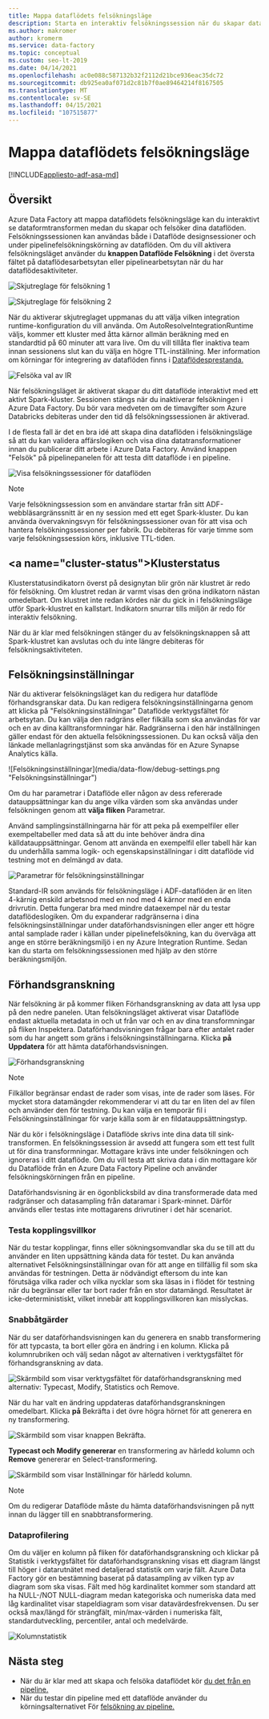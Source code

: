 ```yaml
---
title: Mappa dataflödets felsökningsläge
description: Starta en interaktiv felsökningssession när du skapar dataflöden
ms.author: makromer
author: kromerm
ms.service: data-factory
ms.topic: conceptual
ms.custom: seo-lt-2019
ms.date: 04/14/2021
ms.openlocfilehash: ac0e088c587132b32f2112d21bce936eac35dc72
ms.sourcegitcommit: db925ea0af071d2c81b7f0ae89464214f8167505
ms.translationtype: MT
ms.contentlocale: sv-SE
ms.lasthandoff: 04/15/2021
ms.locfileid: "107515877"
---
```

# <a name="mapping-data-flow-debug-mode"></a>Mappa dataflödets felsökningsläge

[!INCLUDE[appliesto-adf-asa-md](includes/appliesto-adf-asa-md.md)]

## <a name="overview"></a>Översikt

Azure Data Factory att mappa dataflödets felsökningsläge kan du interaktivt se dataformtransformen medan du skapar och felsöker dina dataflöden. Felsökningssessionen kan användas både i Dataflöde designsessioner och under pipelinefelsökningskörning av dataflöden. Om du vill aktivera felsökningsläget använder du **knappen Dataflöde Felsökning** i det översta fältet på dataflödesarbetsytan eller pipelinearbetsytan när du har dataflödesaktiviteter.

![Skjutreglage för felsökning 1](media/data-flow/debugbutton.png "Skjutreglage för felsökning")

![Skjutreglage för felsökning 2](media/data-flow/debug-button-4.png "Skjutreglage för felsökning")

När du aktiverar skjutreglaget uppmanas du att välja vilken integration runtime-konfiguration du vill använda. Om AutoResolveIntegrationRuntime väljs, kommer ett kluster med åtta kärnor allmän beräkning med en standardtid på 60 minuter att vara live. Om du vill tillåta fler inaktiva team innan sessionens slut kan du välja en högre TTL-inställning. Mer information om körningar för integrering av dataflöden finns i [Dataflödesprestanda.](concepts-data-flow-performance.md#ir)

![Felsöka val av IR](media/data-flow/debug-new-1.png "Felsöka val av IR")

När felsökningsläget är aktiverat skapar du ditt dataflöde interaktivt med ett aktivt Spark-kluster. Sessionen stängs när du inaktiverar felsökningen i Azure Data Factory. Du bör vara medveten om de timavgifter som Azure Databricks debiteras under den tid då felsökningssessionen är aktiverad.

I de flesta fall är det en bra idé att skapa dina dataflöden i felsökningsläge så att du kan validera affärslogiken och visa dina datatransformationer innan du publicerar ditt arbete i Azure Data Factory. Använd knappen "Felsök" på pipelinepanelen för att testa ditt dataflöde i en pipeline.

![Visa felsökningssessioner för dataflöden](media/iterative-development-debugging/view-dataflow-debug-sessions.png)

> [!NOTE]
> Varje felsökningssession som en användare startar från sitt ADF-webbläsargränssnitt är en ny session med ett eget Spark-kluster. Du kan använda övervakningsvyn för felsökningssessioner ovan för att visa och hantera felsökningssessioner per fabrik. Du debiteras för varje timme som varje felsökningssession körs, inklusive TTL-tiden.

## <a name="cluster-status&quot;></a>Klusterstatus

Klusterstatusindikatorn överst på designytan blir grön när klustret är redo för felsökning. Om klustret redan är varmt visas den gröna indikatorn nästan omedelbart. Om klustret inte redan kördes när du gick in i felsökningsläge utför Spark-klustret en kallstart. Indikatorn snurrar tills miljön är redo för interaktiv felsökning.

När du är klar med felsökningen stänger du av felsökningsknappen så att Spark-klustret kan avslutas och du inte längre debiteras för felsökningsaktiviteten.

## <a name=&quot;debug-settings&quot;></a>Felsökningsinställningar

När du aktiverar felsökningsläget kan du redigera hur dataflöde förhandsgranskar data. Du kan redigera felsökningsinställningarna genom att klicka på &quot;Felsökningsinställningar&quot; Dataflöde verktygsfältet för arbetsytan. Du kan välja den radgräns eller filkälla som ska användas för var och en av dina källtransformningar här. Radgränserna i den här inställningen gäller endast för den aktuella felsökningssessionen. Du kan också välja den länkade mellanlagringstjänst som ska användas för en Azure Synapse Analytics källa. 

![Felsökningsinställningar](media/data-flow/debug-settings.png &quot;Felsökningsinställningar")

Om du har parametrar i Dataflöde eller någon av dess refererade datauppsättningar kan du ange vilka värden som ska användas under felsökningen genom att **välja fliken** Parametrar.

Använd samplingsinställningarna här för att peka på exempelfiler eller exempeltabeller med data så att du inte behöver ändra dina källdatauppsättningar. Genom att använda en exempelfil eller tabell här kan du underhålla samma logik- och egenskapsinställningar i ditt dataflöde vid testning mot en delmängd av data.

![Parametrar för felsökningsinställningar](media/data-flow/debug-settings2.png "Parametrar för felsökningsinställningar")

Standard-IR som används för felsökningsläge i ADF-dataflöden är en liten 4-kärnig enskild arbetsnod med en nod med 4 kärnor med en enda drivrutin. Detta fungerar bra med mindre dataexempel när du testar dataflödeslogiken. Om du expanderar radgränserna i dina felsökningsinställningar under dataförhandsvisningen eller anger ett högre antal samplade rader i källan under pipelinefelsökning, kan du överväga att ange en större beräkningsmiljö i en ny Azure Integration Runtime. Sedan kan du starta om felsökningssessionen med hjälp av den större beräkningsmiljön.

## <a name="data-preview"></a>Förhandsgranskning

När felsökning är på kommer fliken Förhandsgranskning av data att lysa upp på den nedre panelen. Utan felsökningsläget aktiverat visar Dataflöde endast aktuella metadata in och ut från var och en av dina transformningar på fliken Inspektera. Dataförhandsvisningen frågar bara efter antalet rader som du har angett som gräns i felsökningsinställningarna. Klicka **på Uppdatera** för att hämta dataförhandsvisningen.

![Förhandsgranskning](media/data-flow/datapreview.png "Förhandsgranskning")

> [!NOTE]
> Filkällor begränsar endast de rader som visas, inte de rader som läses. För mycket stora datamängder rekommenderar vi att du tar en liten del av filen och använder den för testning. Du kan välja en temporär fil i Felsökningsinställningar för varje källa som är en fildatauppsättningstyp.

När du kör i felsökningsläge i Dataflöde skrivs inte dina data till sink-transformen. En felsökningssession är avsedd att fungera som ett test fullt ut för dina transformningar. Mottagare krävs inte under felsökningen och ignoreras i ditt dataflöde. Om du vill testa att skriva data i din mottagare kör du Dataflöde från en Azure Data Factory Pipeline och använder felsökningskörningen från en pipeline.

Dataförhandsvisning är en ögonblicksbild av dina transformerade data med radgränser och datasampling från dataramar i Spark-minnet. Därför används eller testas inte mottagarens drivrutiner i det här scenariot.

### <a name="testing-join-conditions"></a>Testa kopplingsvillkor

När du testar kopplingar, finns eller sökningsomvandlar ska du se till att du använder en liten uppsättning kända data för testet. Du kan använda alternativet Felsökningsinställningar ovan för att ange en tillfällig fil som ska användas för testningen. Detta är nödvändigt eftersom du inte kan förutsäga vilka rader och vilka nycklar som ska läsas in i flödet för testning när du begränsar eller tar bort rader från en stor datamängd. Resultatet är icke-deterministiskt, vilket innebär att kopplingsvillkoren kan misslyckas.

### <a name="quick-actions"></a>Snabbåtgärder

När du ser dataförhandsvisningen kan du generera en snabb transformering för att typcasta, ta bort eller göra en ändring i en kolumn. Klicka på kolumnrubriken och välj sedan något av alternativen i verktygsfältet för förhandsgranskning av data.

![Skärmbild som visar verktygsfältet för dataförhandsgranskning med alternativ: Typecast, Modify, Statistics och Remove.](media/data-flow/quick-actions1.png "Snabbåtgärder")

När du har valt en ändring uppdateras dataförhandsgranskningen omedelbart. Klicka **på** Bekräfta i det övre högra hörnet för att generera en ny transformering.

![Skärmbild som visar knappen Bekräfta.](media/data-flow/quick-actions2.png "Snabbåtgärder")

**Typecast och** **Modify genererar** en transformering av härledd kolumn och **Remove** genererar en Select-transformering.

![Skärmbild som visar Inställningar för härledd kolumn.](media/data-flow/quick-actions3.png "Snabbåtgärder")

> [!NOTE]
> Om du redigerar Dataflöde måste du hämta dataförhandsvisningen på nytt innan du lägger till en snabbtransformering.

### <a name="data-profiling"></a>Dataprofilering

Om du väljer en kolumn  på fliken för dataförhandsgranskning och klickar på Statistik i verktygsfältet för dataförhandsgranskning visas ett diagram längst till höger i datarutnätet med detaljerad statistik om varje fält. Azure Data Factory gör en bestämning baserat på datasampling av vilken typ av diagram som ska visas. Fält med hög kardinalitet kommer som standard att ha NULL-/NOT NULL-diagram medan kategoriska och numeriska data med låg kardinalitet visar stapeldiagram som visar datavärdesfrekvensen. Du ser också max/längd för strängfält, min/max-värden i numeriska fält, standardutveckling, percentiler, antal och medelvärde.

![Kolumnstatistik](media/data-flow/stats.png "Kolumnstatistik")

## <a name="next-steps"></a>Nästa steg

* När du är klar med att skapa och felsöka dataflödet kör [du det från en pipeline.](control-flow-execute-data-flow-activity.md)
* När du testar din pipeline med ett dataflöde använder du körningsalternativet För [felsökning av pipeline.](iterative-development-debugging.md)
